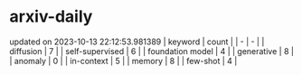 # arxiv-daily
updated on 2023-10-13 22:12:53.981389
| keyword | count |
| - | - |
| diffusion | 7 |
| self-supervised | 6 |
| foundation model | 4 |
| generative | 8 |
| anomaly | 0 |
| in-context | 5 |
| memory | 8 |
| few-shot | 4 |
